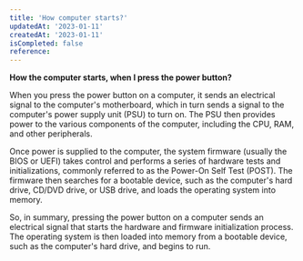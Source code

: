 ```yaml
---
title: 'How computer starts?'
updatedAt: '2023-01-11'
createdAt: '2023-01-11'
isCompleted: false
reference:
---
```


**How the computer starts, when I press the power button?**

When you press the power button on a computer, it sends an electrical signal to the computer's motherboard, which in turn sends a signal to the computer's power supply unit (PSU) to turn on. The PSU then provides power to the various components of the computer, including the CPU, RAM, and other peripherals.

Once power is supplied to the computer, the system firmware (usually the BIOS or UEFI) takes control and performs a series of hardware tests and initializations, commonly referred to as the Power-On Self Test (POST). The firmware then searches for a bootable device, such as the computer's hard drive, CD/DVD drive, or USB drive, and loads the operating system into memory.

So, in summary, pressing the power button on a computer sends an electrical signal that starts the hardware and firmware initialization process. The operating system is then loaded into memory from a bootable device, such as the computer's hard drive, and begins to run.
